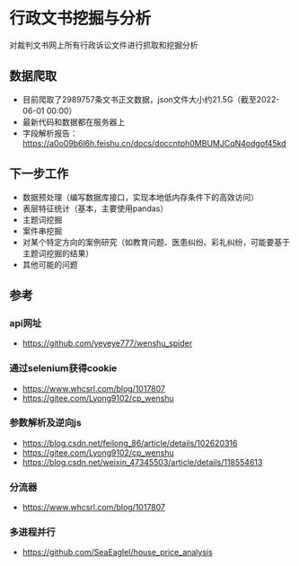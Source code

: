 # 行政文书挖掘与分析

对裁判文书网上所有行政诉讼文件进行抓取和挖掘分析

## 数据爬取
- 目前爬取了2989757条文书正文数据，json文件大小约21.5G（截至2022-06-01 00:00）
- 最新代码和数据都在服务器上
- 字段解析报告：https://a0o09b6l6h.feishu.cn/docs/doccntph0MBUMJCqN4odgof45kd

## 下一步工作
- 数据预处理（编写数据库接口，实现本地低内存条件下的高效访问）
- 表层特征统计（基本，主要使用pandas）
- 主题词挖掘
- 案件串挖掘
- 对某个特定方向的案例研究（如教育问题、医患纠纷、彩礼纠纷，可能要基于主题词挖掘的结果）
- 其他可能的问题

## 参考

### api网址
- https://github.com/yeyeye777/wenshu_spider

### 通过selenium获得cookie
- https://www.whcsrl.com/blog/1017807
- https://gitee.com/Lyong9102/cp_wenshu

### 参数解析及逆向js
- https://blog.csdn.net/feilong_86/article/details/102620316
- https://gitee.com/Lyong9102/cp_wenshu
- https://blog.csdn.net/weixin_47345503/article/details/118554613

### 分流器
- https://www.whcsrl.com/blog/1017807

### 多进程并行
- https://github.com/SeaEagleI/house_price_analysis
